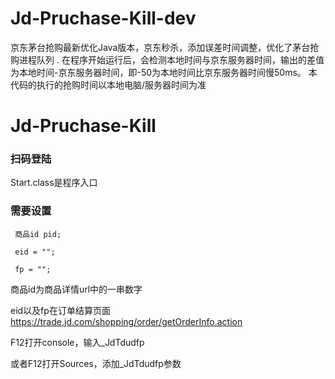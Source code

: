 # Jd-Pruchase-Kill-dev
京东茅台抢购最新优化Java版本，京东秒杀，添加误差时间调整，优化了茅台抢购进程队列 . 在程序开始运行后，会检测本地时间与京东服务器时间，输出的差值为本地时间-京东服务器时间，即-50为本地时间比京东服务器时间慢50ms。 本代码的执行的抢购时间以本地电脑/服务器时间为准

# Jd-Pruchase-Kill

### 扫码登陆
 
 Start.class是程序入口
 
 
### 需要设置
 
     商品id pid;
     
     eid = "";
     
     fp = "";

商品id为商品详情url中的一串数字

eid以及fp在订单结算页面 https://trade.jd.com/shopping/order/getOrderInfo.action

F12打开console，输入_JdTdudfp


或者F12打开Sources，添加_JdTdudfp参数



